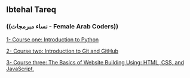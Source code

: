 ## Ibtehal Tareq
### ((نساء مبرمجات - Female Arab Coders))

[1- Course one:
Introduction to Python](https://www.udemy.com/course/introduction-to-python)

[2- Course two:
Introduction to Git and GitHub](https://www.udemy.com/course/introduction-to-git-and-github)

[3- Course three:
The Basics of Website Building Using: HTML, CSS, and JavaScript.](https://www.udemy.com/course/html-css-javascript-arabic)
